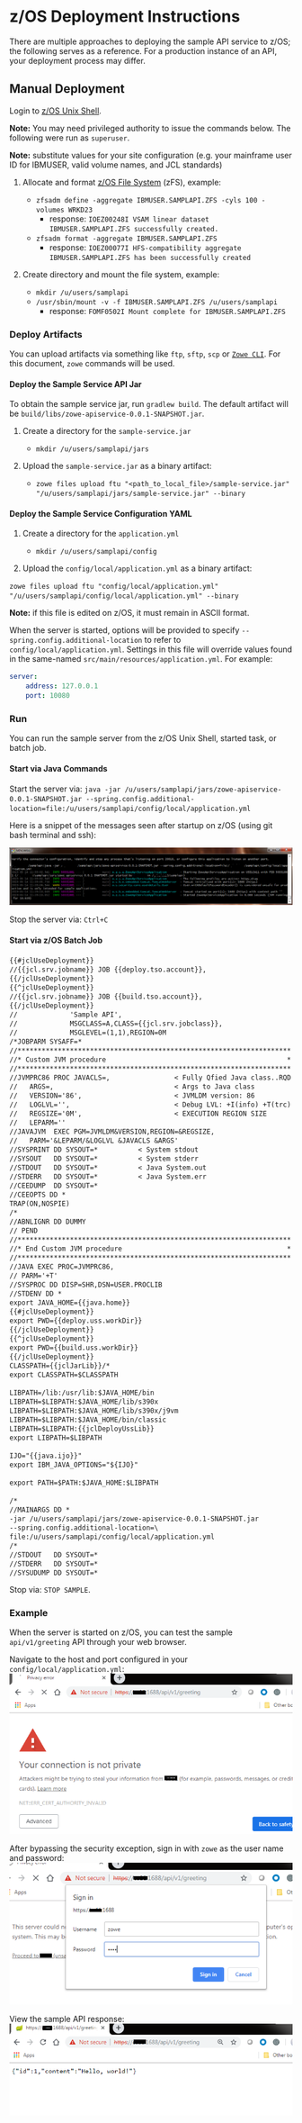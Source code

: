 # z/OS Deployment Instructions

There are multiple approaches to deploying the sample API service to z/OS; the following
serves as a reference.  For a production instance of an API, your deployment process may differ.

## Manual Deployment

Login to [z/OS Unix Shell](https://www.ibm.com/support/knowledgecenter/zosbasics/com.ibm.zos.zconcepts/zconcepts_146.htm).

**Note:** You may need privileged authority to issue the commands below.  The following were
run as `superuser`.

**Note:** substitute values for your site configuration (e.g. your mainframe user ID for IBMUSER, valid volume names, and JCL standards)

1. Allocate and format [z/OS File System](https://www.ibm.com/support/knowledgecenter/en/SSLTBW_2.3.0/com.ibm.zos.v2r3.bpxb200/zfspref.htm) (zFS), example:

    - `zfsadm define -aggregate IBMUSER.SAMPLAPI.ZFS -cyls 100 -volumes WRKD23`
      - response: `IOEZ00248I VSAM linear dataset IBMUSER.SAMPLAPI.ZFS successfully created.`
    - `zfsadm format -aggregate IBMUSER.SAMPLAPI.ZFS`
      - response: `IOEZ00077I HFS-compatibility aggregate IBMUSER.SAMPLAPI.ZFS has been successfully created`

1. Create directory and mount the file system, example:

    - `mkdir /u/users/samplapi`
    - `/usr/sbin/mount -v -f IBMUSER.SAMPLAPI.ZFS /u/users/samplapi`
      - response: `FOMF0502I Mount complete for IBMUSER.SAMPLAPI.ZFS`

### Deploy Artifacts

You can upload artifacts via something like `ftp`, `sftp`, `scp` or [`Zowe CLI`](https://github.com/zowe/zowe-cli).  For this document, `zowe` commands will be used.

#### Deploy the Sample Service API Jar

To obtain the sample service jar, run `gradlew build`.  The default artifact will be `build/libs/zowe-apiservice-0.0.1-SNAPSHOT.jar`.

1. Create a directory for the `sample-service.jar`
   - `mkdir /u/users/samplapi/jars`

2. Upload the `sample-service.jar` as a binary artifact:

    - `zowe files upload ftu "<path_to_local_file>/sample-service.jar" "/u/users/samplapi/jars/sample-service.jar" --binary`

#### Deploy the Sample Service Configuration YAML

1. Create a directory for the `application.yml`
   - `mkdir /u/users/samplapi/config`

2. Upload the `config/local/application.yml` as a binary artifact:

`zowe files upload ftu "config/local/application.yml" "/u/users/samplapi/config/local/application.yml" --binary`

**Note:** if this file is edited on z/OS, it must remain in ASCII format.

When the server is started, options will be provided to specify `--spring.config.additional-location` to refer to `config/local/application.yml`.  Settings in this file will override values found in the same-named `src/main/resources/application.yml`.  For example:

```yaml
server:
    address: 127.0.0.1
    port: 10080
```

### Run

You can run the sample server from the z/OS Unix Shell, started task, or batch job.

#### Start via Java Commands

Start the server via:
`java -jar /u/users/samplapi/jars/zowe-apiservice-0.0.1-SNAPSHOT.jar --spring.config.additional-location=file:/u/users/samplapi/config/local/application.yml`

Here is a snippet of the messages seen after startup on z/OS (using git bash terminal and ssh):

![Java Started Service](images/java-started-service.png)

Stop the server via:
`Ctrl+C`

#### Start via z/OS Batch Job

```
{{#jclUseDeployment}}
//{{jcl.srv.jobname}} JOB {{deploy.tso.account}},
{{/jclUseDeployment}}
{{^jclUseDeployment}}
//{{jcl.srv.jobname}} JOB {{build.tso.account}},
{{/jclUseDeployment}}
//             'Sample API',
//             MSGCLASS=A,CLASS={{jcl.srv.jobclass}},
//             MSGLEVEL=(1,1),REGION=0M
/*JOBPARM SYSAFF=*
//********************************************************************
//* Custom JVM procedure                                             *
//********************************************************************
//JVMPRC86 PROC JAVACLS=,                < Fully Qfied Java class..RQD
//   ARGS=,                              < Args to Java class
//   VERSION='86',                       < JVMLDM version: 86
//   LOGLVL='',                          < Debug LVL: +I(info) +T(trc)
//   REGSIZE='0M',                       < EXECUTION REGION SIZE
//   LEPARM=''
//JAVAJVM  EXEC PGM=JVMLDM&VERSION,REGION=&REGSIZE,
//   PARM='&LEPARM/&LOGLVL &JAVACLS &ARGS'
//SYSPRINT DD SYSOUT=*          < System stdout
//SYSOUT   DD SYSOUT=*          < System stderr
//STDOUT   DD SYSOUT=*          < Java System.out
//STDERR   DD SYSOUT=*          < Java System.err
//CEEDUMP  DD SYSOUT=*
//CEEOPTS DD *
TRAP(ON,NOSPIE)
/*
//ABNLIGNR DD DUMMY
// PEND
//********************************************************************
//* End Custom JVM procedure                                         *
//********************************************************************
//JAVA EXEC PROC=JVMPRC86,
// PARM='+T'
//SYSPROC DD DISP=SHR,DSN=USER.PROCLIB
//STDENV DD *
export JAVA_HOME={{java.home}}
{{#jclUseDeployment}}
export PWD={{deploy.uss.workDir}}
{{/jclUseDeployment}}
{{^jclUseDeployment}}
export PWD={{build.uss.workDir}}
{{/jclUseDeployment}}
CLASSPATH={{jclJarLib}}/*
export CLASSPATH=$CLASSPATH

LIBPATH=/lib:/usr/lib:$JAVA_HOME/bin
LIBPATH=$LIBPATH:$JAVA_HOME/lib/s390x
LIBPATH=$LIBPATH:$JAVA_HOME/lib/s390x/j9vm
LIBPATH=$LIBPATH:$JAVA_HOME/bin/classic
LIBPATH=$LIBPATH:{{jclDeployUssLib}}
export LIBPATH=$LIBPATH

IJO="{{java.ijo}}"
export IBM_JAVA_OPTIONS="${IJO}"

export PATH=$PATH:$JAVA_HOME:$LIBPATH

/*
//MAINARGS DD *
-jar /u/users/samplapi/jars/zowe-apiservice-0.0.1-SNAPSHOT.jar
--spring.config.additional-location=\
file:/u/users/samplapi/config/local/application.yml
/*
//STDOUT   DD SYSOUT=*
//STDERR   DD SYSOUT=*
//SYSUDUMP DD SYSOUT=*
```

Stop via: `STOP SAMPLE`.

### Example

When the server is started on z/OS, you can test the sample `api/v1/greeting` API through your web browser.

Navigate to the host and port configured in your `config/local/application.yml`:
![Landing](images/landing-page.png)

After bypassing the security exception, sign in with `zowe` as the user name and password:
![Sign in](images/sign-in.png)

View the sample API response:
![Greeting API](images/greeting-api.png)
